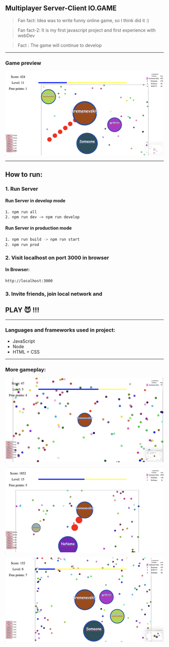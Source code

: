 ## Multiplayer Server-Client IO.GAME

> Fan fact: Idea was to write funny online game, so I think did it :)

> Fan fact-2: It is my first javascript project and first experience with webDev

> Fact : The game will continue to develop 

---
### Game preview
![](images/game-img-7.png)
___

## How to run:
### 1. Run Server
#### Run Server in develop mode
```angular2html
1. npm run all
2. npm run dev -> npm run develop 
```

#### Run Server in production mode
```bash
1. npm run build -> npm run start
2. npm run prod
```
### 2. Visit localhost on port 3000 in browser
#### In Browser:
```bash
http://localhost:3000
```

### 3. Invite friends, join local network and
## PLAY 😈 !!!


___

### Languages and frameworks used in project:
* JavaScript
* Node
* HTML + CSS

___

### More gameplay:
![](images/game-img-4.png)

![](images/game-img-2.png)

![](images/game-img-5.png)
